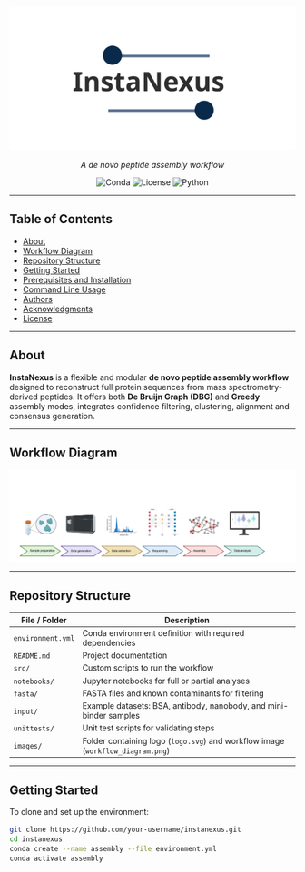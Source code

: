 <p align="center">
  <img src="images/instanexus_logo.svg" width="600" alt="InstaNexus logo">
</p>

<p align="center"><em>A de novo peptide assembly workflow</em></p>

<p align="center">
  <img src="https://img.shields.io/badge/environment-conda-blue" alt="Conda">
  <img src="https://img.shields.io/badge/license-MIT-green" alt="License">
  <img src="https://img.shields.io/badge/python-3.9+-blue" alt="Python">
</p>

---

## Table of Contents
- [About](#about)
- [Workflow Diagram](#workflow-diagram)
- [Repository Structure](#repository-structure)
- [Getting Started](#getting-started)
- [Prerequisites and Installation](#prerequisites-and-installation)
- [Command Line Usage](#command-line-usage)
- [Authors](#authors)
- [Acknowledgments](#acknowledgments)
- [License](#license)

---

## About

**InstaNexus** is a flexible and modular **de novo peptide assembly workflow** designed to reconstruct full protein sequences from mass spectrometry-derived peptides. It offers both **De Bruijn Graph (DBG)** and **Greedy** assembly modes, integrates confidence filtering, clustering, alignment and consensus generation.

---

## Workflow Diagram

<p align="center">
  <img src="images/instanexus_workflow.png" width="900" alt="InstaNexus Workflow">
</p>

---

## Repository Structure

| File / Folder                    | Description                                                                           |
|----------------------------------|---------------------------------------------------------------------------------------|
| `environment.yml`               | Conda environment definition with required dependencies                              |
| `README.md`                     | Project documentation                                                                |
| `src/`                          | Custom scripts to run the workflow                                             |
| `notebooks/`                    | Jupyter notebooks for full or partial analyses                                       |
| `fasta/`                        | FASTA files and known contaminants for filtering                                     |
| `input/`                        | Example datasets: BSA, antibody, nanobody, and mini-binder samples                   |
| `unittests/`                    | Unit test scripts for validating steps                            |
| `images/`                       | Folder containing logo (`logo.svg`) and workflow image (`workflow_diagram.png`)      |

---

## Getting Started

To clone and set up the environment:

```bash
git clone https://github.com/your-username/instanexus.git
cd instanexus
conda create --name assembly --file environment.yml
conda activate assembly
